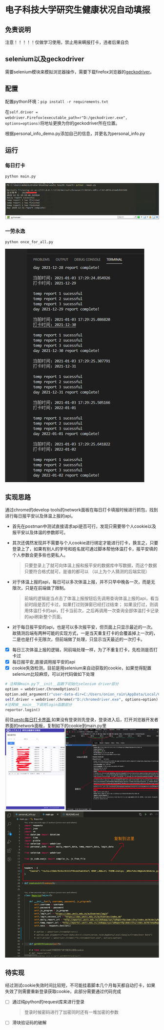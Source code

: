 # 电子科技大学研究生健康状况自动填报

## 免责说明

注意！！！！！仅做学习使用，禁止用来瞒报打卡，违者后果自负

## selenium以及geckodriver

需要selenium模块来模拟浏览器操作，需要下载firefox浏览器的[geckodriver](https://github.com/mozilla/geckodriver/releases)。

## 配置

配置python环境：`pip install -r requirements.txt`

在`self.driver = webdriver.Firefox(executable_path=r"D:/geckodriver.exe", options=options)`将地址更换为你的geckodriver所在位置。

根据personal_info_demo.py添加自己的信息，并更名为personal_info.py

## 运行

### 每日打卡

```bash
python main.py
```
![效果图](readme_imgs/2.png)

### 一劳永逸

```bash
python once_for_all.py
```
![效果图](readme_imgs/5.jpg)

## 实现思路
通过chrome的develop tools的network面板在每日打卡填报时候进行抓包，找到进行每日报平安以及体温上报的api。
+ 首先在postman中测试直接请求api是否可行，发现只需要带个人cookie以及报平安以及体温的参数即可。
 
+ 其次还偶然发现并不需要与个人cookie进行绑定才能进行打卡，换言之，只要登录上了，如果有别人的学号和姓名就可通过脚本帮他体温打卡，报平安填的个人参数会更多些也更私人。
    > 只要登录上了就可向体温上报和报平安的数据库中写数据，而这个数据只要符合格式就可，是谁的都可以
    >（以上为个人猜测的后端实现）

+ 对于体温上报的api，每日可以多次体温上报，并不只早中晚各一次，而是无限次，只是在前端做了限制。
    > 前端的逻辑是当点击了体温上报按钮后先调用查询体温上报的api，看当前时段是否打卡过，如果打过则弹窗已经打过结束；
    > 如果没打过，则调用体温打卡的api，打卡当前次，之后再调用一次查询全部体温打卡记录的api刷新整个页面。
  
+ 对于每日报平安的api，也是可以多次报平安，但页面上只显示最近的一次。故猜测后端有两种可能的实现方式，一是当天重复打卡的会覆盖掉上一次的，二是也是打卡无限次，但前端做了处理，只显示当天最近的一次打卡。

- [x] 每日三次体温上报的逻辑，同前端处理一样，为了不重复打卡，先检测是否打卡过
- [x] 每日报平安,直接调用报平安的api
- [x] cookie失效检测，目前是用selenium来自动获取的cookie，如果觉得配置selenium比较麻烦，可以对代码做如下处理
```python
# 注释掉main.py下__init__函数下初始化selenium driver部分
option = webdriver.ChromeOptions()
option.add_argument(r"user-data-dir=C:/Users/onion_rain\AppData/Local/Google/Chrome/User Data")
self.driver = webdriver.Chrome(r"D:/chromedriver.exe", options=option)
#注释掉__main__下调用login函数部分
reportor.login()
```
前往[uestc每日打卡界面](http://eportal.uestc.edu.cn/jkdkapp/sys/lwReportEpidemicStu/index.do),如果没有登录则先登录，登录进入后，打开浏览器开发者界面的network面板，复制如下的cookie到main.py里
![复制cookie](readme_imgs/3.png)
![复制cookie2](readme_imgs/4.png)

## 待实现
经过测试cookie失效时间比较短，不可能挂着脚本几个月每天都自动打卡，如果失效了则需要重新登录获取cookie，此部分需要通过代码完成
- [ ] 通过纯python的request库来进行登录
    >登录时候密码进行了加密同时还有一堆加密的参数
- [ ] 滑块验证码的破解
